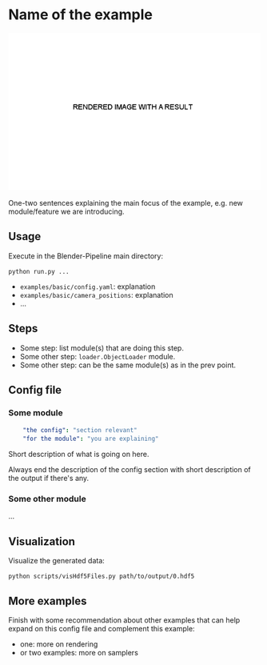 # Name of the example

![](example_rendering.png)

One-two sentences explaining the main focus of the example, e.g. new module/feature we are introducing.

## Usage

Execute in the Blender-Pipeline main directory:

```
python run.py ...
``` 

* `examples/basic/config.yaml`: explanation
* `examples/basic/camera_positions`: explanation
* ...

## Steps

* Some step: list module(s) that are doing this step.
* Some other step: `loader.ObjectLoader` module.
* Some other step: can be the same module(s) as in the prev point.

## Config file

### Some module

```yaml
    "the config": "section relevant"
    "for the module": "you are explaining"
```

Short description of what is going on here.

Always end the description of the config section with short description of the output if there's any. 

### Some other module

...


## Visualization

Visualize the generated data:

```
python scripts/visHdf5Files.py path/to/output/0.hdf5
```

## More examples

Finish with some recommendation about other examples that can help expand on this config file and complement this example:
* one: more on rendering
* or two examples: more on samplers